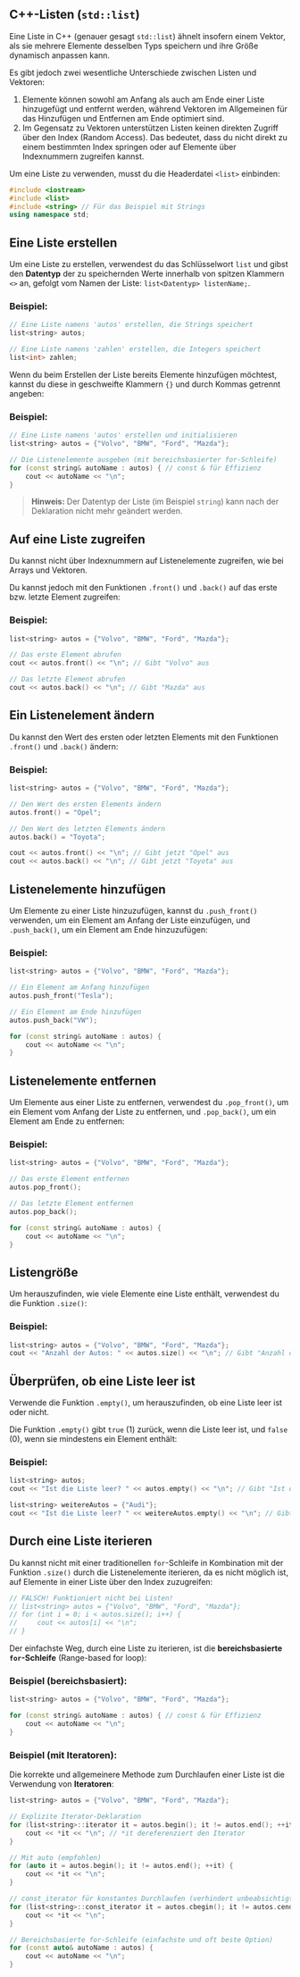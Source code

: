## C++-Listen (`std::list`)

Eine Liste in C++ (genauer gesagt `std::list`) ähnelt insofern einem Vektor, als sie mehrere Elemente desselben Typs speichern und ihre Größe dynamisch anpassen kann.

Es gibt jedoch zwei wesentliche Unterschiede zwischen Listen und Vektoren:

1.  Elemente können sowohl am Anfang als auch am Ende einer Liste hinzugefügt und entfernt werden, während Vektoren im Allgemeinen für das Hinzufügen und Entfernen am Ende optimiert sind.
2.  Im Gegensatz zu Vektoren unterstützen Listen keinen direkten Zugriff über den Index (Random Access). Das bedeutet, dass du nicht direkt zu einem bestimmten Index springen oder auf Elemente über Indexnummern zugreifen kannst.

Um eine Liste zu verwenden, musst du die Headerdatei `<list>` einbinden:

```c++
#include <iostream>
#include <list>
#include <string> // Für das Beispiel mit Strings
using namespace std;
```

## Eine Liste erstellen

Um eine Liste zu erstellen, verwendest du das Schlüsselwort `list` und gibst den **Datentyp** der zu speichernden Werte innerhalb von spitzen Klammern `<>` an, gefolgt vom Namen der Liste: `list<Datentyp> listenName;`.

### Beispiel:

```c++
// Eine Liste namens 'autos' erstellen, die Strings speichert
list<string> autos;

// Eine Liste namens 'zahlen' erstellen, die Integers speichert
list<int> zahlen;
```

Wenn du beim Erstellen der Liste bereits Elemente hinzufügen möchtest, kannst du diese in geschweifte Klammern `{}` und durch Kommas getrennt angeben:

### Beispiel:

```c++
// Eine Liste namens 'autos' erstellen und initialisieren
list<string> autos = {"Volvo", "BMW", "Ford", "Mazda"};

// Die Listenelemente ausgeben (mit bereichsbasierter for-Schleife)
for (const string& autoName : autos) { // const & für Effizienz
    cout << autoName << "\n";
}
```

> **Hinweis:** Der Datentyp der Liste (im Beispiel `string`) kann nach der Deklaration nicht mehr geändert werden.

## Auf eine Liste zugreifen

Du kannst nicht über Indexnummern auf Listenelemente zugreifen, wie bei Arrays und Vektoren.

Du kannst jedoch mit den Funktionen `.front()` und `.back()` auf das erste bzw. letzte Element zugreifen:

### Beispiel:

```c++
list<string> autos = {"Volvo", "BMW", "Ford", "Mazda"};

// Das erste Element abrufen
cout << autos.front() << "\n"; // Gibt "Volvo" aus

// Das letzte Element abrufen
cout << autos.back() << "\n"; // Gibt "Mazda" aus
```

## Ein Listenelement ändern

Du kannst den Wert des ersten oder letzten Elements mit den Funktionen `.front()` und `.back()` ändern:

### Beispiel:

```c++
list<string> autos = {"Volvo", "BMW", "Ford", "Mazda"};

// Den Wert des ersten Elements ändern
autos.front() = "Opel";

// Den Wert des letzten Elements ändern
autos.back() = "Toyota";

cout << autos.front() << "\n"; // Gibt jetzt "Opel" aus
cout << autos.back() << "\n"; // Gibt jetzt "Toyota" aus
```

## Listenelemente hinzufügen

Um Elemente zu einer Liste hinzuzufügen, kannst du `.push_front()` verwenden, um ein Element am Anfang der Liste einzufügen, und `.push_back()`, um ein Element am Ende hinzuzufügen:

### Beispiel:

```c++
list<string> autos = {"Volvo", "BMW", "Ford", "Mazda"};

// Ein Element am Anfang hinzufügen
autos.push_front("Tesla");

// Ein Element am Ende hinzufügen
autos.push_back("VW");

for (const string& autoName : autos) {
    cout << autoName << "\n";
}
```

## Listenelemente entfernen

Um Elemente aus einer Liste zu entfernen, verwendest du `.pop_front()`, um ein Element vom Anfang der Liste zu entfernen, und `.pop_back()`, um ein Element am Ende zu entfernen:

### Beispiel:

```c++
list<string> autos = {"Volvo", "BMW", "Ford", "Mazda"};

// Das erste Element entfernen
autos.pop_front();

// Das letzte Element entfernen
autos.pop_back();

for (const string& autoName : autos) {
    cout << autoName << "\n";
}
```

## Listengröße

Um herauszufinden, wie viele Elemente eine Liste enthält, verwendest du die Funktion `.size()`:

### Beispiel:

```c++
list<string> autos = {"Volvo", "BMW", "Ford", "Mazda"};
cout << "Anzahl der Autos: " << autos.size() << "\n"; // Gibt "Anzahl der Autos: 4" aus
```

## Überprüfen, ob eine Liste leer ist

Verwende die Funktion `.empty()`, um herauszufinden, ob eine Liste leer ist oder nicht.

Die Funktion `.empty()` gibt `true` (1) zurück, wenn die Liste leer ist, und `false` (0), wenn sie mindestens ein Element enthält:

### Beispiel:

```c++
list<string> autos;
cout << "Ist die Liste leer? " << autos.empty() << "\n"; // Gibt "Ist die Liste leer? 1" aus (true)

list<string> weitereAutos = {"Audi"};
cout << "Ist die Liste leer? " << weitereAutos.empty() << "\n"; // Gibt "Ist die Liste leer? 0" aus (false)
```

## Durch eine Liste iterieren

Du kannst nicht mit einer traditionellen `for`-Schleife in Kombination mit der Funktion `.size()` durch die Listenelemente iterieren, da es nicht möglich ist, auf Elemente in einer Liste über den Index zuzugreifen:

```c++
// FALSCH! Funktioniert nicht bei Listen!
// list<string> autos = {"Volvo", "BMW", "Ford", "Mazda"};
// for (int i = 0; i < autos.size(); i++) {
//     cout << autos[i] << "\n";
// }
```

Der einfachste Weg, durch eine Liste zu iterieren, ist die **bereichsbasierte `for`-Schleife** (Range-based for loop):

### Beispiel (bereichsbasiert):

```c++
list<string> autos = {"Volvo", "BMW", "Ford", "Mazda"};

for (const string& autoName : autos) { // const & für Effizienz
    cout << autoName << "\n";
}
```

### Beispiel (mit Iteratoren):

Die korrekte und allgemeinere Methode zum Durchlaufen einer Liste ist die Verwendung von **Iteratoren**:

```c++
list<string> autos = {"Volvo", "BMW", "Ford", "Mazda"};

// Explizite Iterator-Deklaration
for (list<string>::iterator it = autos.begin(); it != autos.end(); ++it) {
    cout << *it << "\n"; // *it dereferenziert den Iterator
}

// Mit auto (empfohlen)
for (auto it = autos.begin(); it != autos.end(); ++it) {
    cout << *it << "\n";
}

// const_iterator für konstantes Durchlaufen (verhindert unbeabsichtigte Änderungen)
for (list<string>::const_iterator it = autos.cbegin(); it != autos.cend(); ++it) {
    cout << *it << "\n";
}

// Bereichsbasierte for-Schleife (einfachste und oft beste Option)
for (const auto& autoName : autos) {
    cout << autoName << "\n";
}
```
